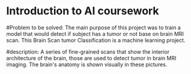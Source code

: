# Introduction to AI coursework

#Problem to be solved:
The main purpose of this project was to train a model that would detect if subject has a tumor or
not base on brain MRI scan.
This Brain Scan tumor Classification is a machine learning project.

#description:
A series of fine-grained scans that show the interior architecture of the brain, those are used
to detect tumor in brain MRI imaging. The brain's anatomy is shown visually in these
pictures.
